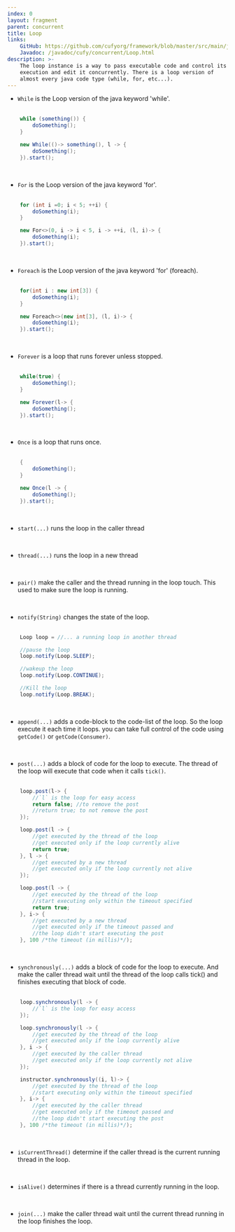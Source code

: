 ```yaml
---
index: 0
layout: fragment
parent: concurrent
title: Loop
links:
    GitHub: https://github.com/cufyorg/framework/blob/master/src/main/java/cufy/concurrent/Loop.java
    Javadoc: /javadoc/cufy/concurrent/Loop.html
description: >-
    The loop instance is a way to pass executable code and control its
    execution and edit it concurrently. There is a loop version of
    almost every java code type (while, for, etc...).
---
```


- `While` is the Loop version of the java keyword 'while'.
<br><br>
```java 
    while (something()) {
        doSomething();
    }
```
```java 
    new While(()-> something(), l -> {
        doSomething();
    }).start();
```
<br>

- `For` is the Loop version of the java keyword 'for'.
<br><br>
```java 
    for (int i =0; i < 5; ++i) {
        doSomething(i);
    }
```
```java 
    new For<>(0, i -> i < 5, i -> ++i, (l, i)-> {
        doSomething(i);
    }).start();
```
<br>

- `Foreach` is the Loop version of the java keyword 'for' (foreach).
<br><br>
```java 
    for(int i : new int[3]) {
        doSomething(i);
    }
```
```java 
    new Foreach<>(new int[3], (l, i)-> {
        doSomething(i);
    }).start();
```
<br>

- `Forever` is a loop that runs forever unless stopped.
<br><br>
```java 
    while(true) {
        doSomething();
    }
```
```java 
    new Forever(l-> {
        doSomething();
    }).start();
```
<br>

- `Once` is a loop that runs once.
<br><br>
```java 
    {
        doSomething();
    }
```
```java 
    new Once(l -> {
        doSomething();
    }).start();
```
<br>

- `start(...)` runs the loop in the caller thread
<br>

- `thread(...)` runs the loop in a new thread
<br>

- `pair()` make the caller and the thread running in the loop touch.
This used to make sure the loop is running.
<br>

- `notify(String)` changes the state of the loop.
<br><br>
```java 
    Loop loop = //... a running loop in another thread

    //pause the loop
    loop.notify(Loop.SLEEP);

    //wakeup the loop
    loop.notify(Loop.CONTINUE);

    //Kill the loop
    loop.notify(Loop.BREAK);
```
<br>

- `append(...)` adds a code-block to the code-list of the loop. So the
loop execute it each time it loops. you can take full control of the
code using `getCode()` or `getCode(Consumer)`.
<br>

- `post(...)` adds a block of code for the loop to execute. The thread
of the loop will execute that code when it calls `tick()`.
<br><br>
```java 
    loop.post(l-> {
        //`l` is the loop for easy access
        return false; //to remove the post
        //return true; to not remove the post
    });
```
```java 
    loop.post(l -> {
        //get executed by the thread of the loop
        //get executed only if the loop currently alive
        return true;
    }, l -> {
        //get executed by a new thread
        //get executed only if the loop currently not alive
    });
```
```java 
    loop.post(l -> {
        //get executed by the thread of the loop
        //start executing only within the timeout specified
        return true;
    }, i-> {
        //get executed by a new thread
        //get executed only if the timeout passed and
        //the loop didn't start executing the post
    }, 100 /*the timeout (in millis)*/);
```
<br>

- `synchronously(...)` adds a block of code for the loop to execute.
And make the caller thread wait until the thread of the loop calls
tick() and finishes executing that block of code.
<br><br>
```java 
    loop.synchronously(l -> {
        //`l` is the loop for easy access
    });
```
```java 
    loop.synchronously(l -> {
        //get executed by the thread of the loop
        //get executed only if the loop currently alive
    }, i -> {
        //get executed by the caller thread
        //get executed only if the loop currently not alive
    });
```
```java 
    instructor.synchronously((i, l)-> {
        //get executed by the thread of the loop
        //start executing only within the timeout specified
    }, i-> {
        //get executed by the caller thread
        //get executed only if the timeout passed and
        //the loop didn't start executing the post
    }, 100 /*the timeout (in millis)*/);
```
<br>

- `isCurrentThread()` determine if the caller thread is the current
running thread in the loop.
<br>

- `isAlive()` determines if there is a thread currently running in the
loop.
<br>

- `join(...)` make the caller thread wait until the current thread
running in the loop finishes the loop.